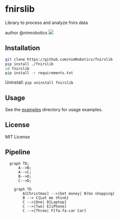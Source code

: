 # fnirslib

Library to process and analyze fnirs data

author @nimrobotics [![](https://img.shields.io/twitter/follow/nimrobotics.svg?style=social)](https://twitter.com/intent/follow?screen_name=nimrobotics)


## Installation


```bash
git clone https://github.com/nimRobotics/fnirslib
pip install ./fnirslib
cd fnirslib
pip install -r requirements.txt
```

Uninstall: `pip uninstall fnirslib`

## Usage

See the [examples](examples) directory for usage examples.

## License

MIT License

## Pipeline

```mermaid
  graph TD;
      A-->B;
      A-->C;
      B-->D;
      C-->D;
```
```mermaid
    graph TD
        A[Christmas] -->|Get money| B(Go shopping)
        B --> C{Let me think}
        C -->|One| D[Laptop]
        C -->|Two| E[iPhone]
        C -->|Three| F[fa:fa-car Car]
```